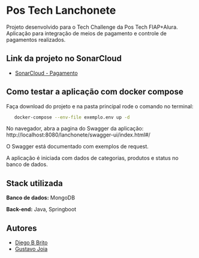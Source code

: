 # Pos Tech Lanchonete

Projeto desenvolvido para o Tech Challenge da Pos Tech FIAP+Alura.
Aplicação para integração de meios de pagamento e controle de pagamentos realizados.

## Link da projeto no SonarCloud

- [SonarCloud - Pagamento](https://sonarcloud.io/project/overview?id=Diegobbrito_tech-challenge-pagamento)

## Como testar a aplicação com docker compose

Faça download do projeto e na pasta principal rode o comando no terminal:

```bash
   docker-compose --env-file exemplo.env up -d
```

No navegador, abra a pagina do Swagger da aplicação:
http://localhost:8080/lanchonete/swagger-ui/index.html#/

O Swagger está documentado com exemplos de request.

A aplicação é iniciada com dados de categorias, produtos e status no banco de dados.

## Stack utilizada

**Banco de dados:** MongoDB

**Back-end:** Java, Springboot

## Autores

- [Diego B Brito](https://github.com/Diegobbrito)
- [Gustavo Joia](https://github.com/GustavoJoiaP)